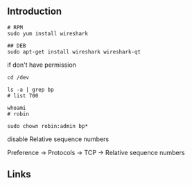 ## Introduction





```shell
# RPM
sudo yum install wireshark

## DEB
sudo apt-get install wireshark wireshark-qt
```

if don't have permission

```shell
cd /dev

ls -a | grep bp
# list 700

whoami
# robin

sudo chown robin:admin bp*
```





disable Relative sequence numbers

Preference -> Protocols -> TCP -> Relative sequence numbers



## Links

